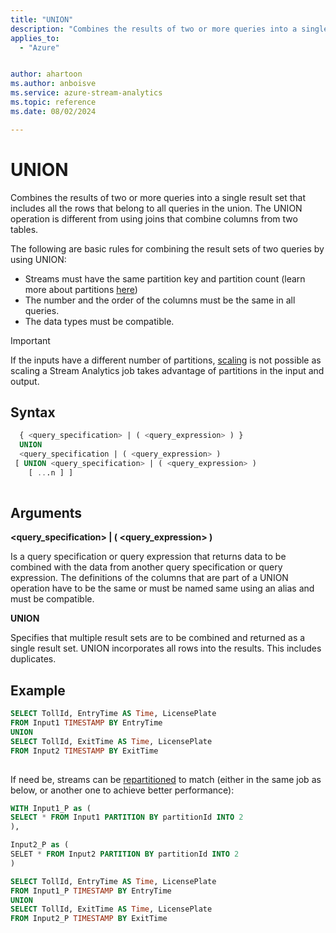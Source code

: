 ```yaml
---
title: "UNION"
description: "Combines the results of two or more queries into a single result set that includes all the rows that belong to all queries in the union."
applies_to: 
  - "Azure"


author: ahartoon
ms.author: anboisve
ms.service: azure-stream-analytics
ms.topic: reference
ms.date: 08/02/2024

---
```

# UNION
  Combines the results of two or more queries into a single result set that includes all the rows that belong to all queries in the union. The UNION operation is different from using joins that combine columns from two tables.  
  
 The following are basic rules for combining the result sets of two queries by using UNION:  
  
-   Streams must have the same partition key and partition count (learn more about partitions [here](/azure/stream-analytics/stream-analytics-parallelization#partitions-in-inputs-and-outputs))
-   The number and the order of the columns must be the same in all queries.  
-   The data types must be compatible.

 > [!IMPORTANT]
   > If the inputs have a different number of partitions, [scaling](/azure/stream-analytics/stream-analytics-autoscale#scaling-your-stream-analytics-job) is not possible as scaling a Stream Analytics job takes advantage of partitions in the input and output.

  
 ## Syntax  
  
```SQL   
  { <query_specification> | ( <query_expression> ) }   
  UNION  
  <query_specification | ( <query_expression> )   
 [ UNION <query_specification> | ( <query_expression> )   
    [ ...n ] ]  
  
```  
  
## Arguments  
 **<query_specification> | ( <query_expression> )**  
  
 Is a query specification or query expression that returns data to be combined with the data from another query specification or query expression. The definitions of the columns that are part of a UNION operation have to be the same or must be named same using an alias and must be compatible.  
  
 **UNION**  
  
 Specifies that multiple result sets are to be combined and returned as a single result set. UNION incorporates all rows into the results. This includes duplicates.  
  
## Example  
  
```SQL  
SELECT TollId, EntryTime AS Time, LicensePlate   
FROM Input1 TIMESTAMP BY EntryTime   
UNION  
SELECT TollId, ExitTime AS Time, LicensePlate   
FROM Input2 TIMESTAMP BY ExitTime  
  
```  
If need be, streams can be [repartitioned](/azure/stream-analytics/repartition) to match (either in the same job as below, or another one to achieve better performance):

```SQL
WITH Input1_P as (
SELECT * FROM Input1 PARTITION BY partitionId INTO 2
),

Input2_P as (
SELET * FROM Input2 PARTITION BY partitionId INTO 2
)

SELECT TollId, EntryTime AS Time, LicensePlate   
FROM Input1_P TIMESTAMP BY EntryTime
UNION  
SELECT TollId, ExitTime AS Time, LicensePlate   
FROM Input2_P TIMESTAMP BY ExitTime
```
  

